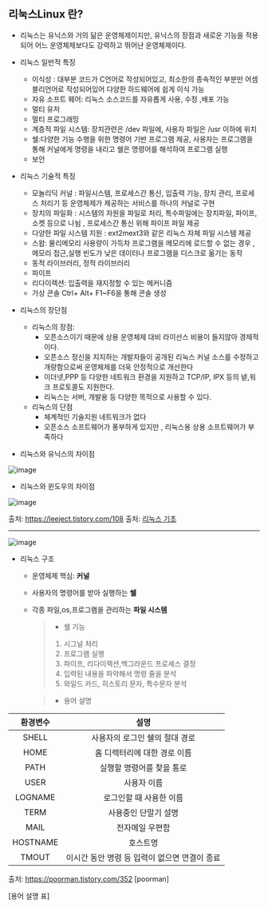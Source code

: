 ## 리눅스Linux 란? 

- 리눅스는 유닉스와 거의 닮은 운영체제이지만, 유닉스의 장점과 새로운 기능을 적용되어 어느 운영체제보다도 강력하고 뛰어난 운영체제이다.
- 리눅스 일반적 특징 
  - 이식성 : 대부분 코드가 C언어로 작성되어있고, 최소한의 종속적인 부분만 어셈블리언어로 작성되어있어 다양한 하드웨어에 쉽게 이식 가능 
  - 자유 소프트 웨어: 리눅스 소스코드를 자유롭게 사용, 수정 ,배포 가능  
  - 멀티 유저
  - 멀티 프로그래밍
  - 계층적 파일 시스템: 장치관련은 /dev 파일에, 사용자 파일은 /usr 이하에 위치
  - 쉘:다양한 기능 수행을 위한 명령어 기반 프로그램 제공, 사용자는 프로그램을 통해 커널에게 명령을 내리고 쉘은 명령어를 해석하여 프로그램 실행
  - 보안

- 리눅스 기술적 특징 
  - 모놀리딕 커널 : 파일시스템, 프로세스간 통신, 입출력 기능, 장치 관리, 프로세스 처리기 등 운영체제가 제공하는 서비스를 하나의 커널로 구현
  - 장치의 파일화 : 시스템의 자원을 파일로 처리, 특수파일에는 장치파일, 파이프, 소켓 등으로 나뉨 , 프로세스간 통신 위해 파이프 파일 제공
  - 다양한 파일 시스템 지원 : ext2mext3와 같은 리눅스 자체 파일 시스템 제공 
  - 스왑: 물리메모리 사용량이 가득차 프로그램을 메모리에 로드할 수 없는 경우 , 메모리 접근,실행 빈도가 낮은 데이터나 프로그램을 디스크로 옮기는 동작
  - 동적 라이브러리, 정적 라이브러리 
  - 파이프
  - 리다이렉션: 입출력을 재지정할 수 있는 메커니즘 
  - 가상 콘솔 Ctrl+ Alt+ F1~F6을 통해 콘솔 생성
  
- 리눅스의 장단점 
  - 리눅스의 장점:
    - 오픈소스이기 때문에 상용 운영체제 대비 라이선스 비용이 들지않아 경제적이다. 
    - 오픈소스 정신을 지지하는 개발자들이 공개된 리눅스 커널 소스를 수정하고 개량함으로써 운영체제를 더욱 안정적으로 개선한다
    - 이더넷,PPP 등 다양한 네트워크 환경을 지원하고 TCP/IP, IPX 등의 넽,워크 프로토콜도 지원한다.
    - 리눅스는 서버, 개발용 등 다양한 목적으로 사용할 수 있다.
  - 리눅스의 단점
    - 체계적인 기술지원 네트워크가 없다
    - 오픈소스 소프트웨어가 풍부하게 있지만 , 리눅스용 상용 소프트웨어가 부족하다 

- 리눅스와 유닉스의 차이점 

![image](https://user-images.githubusercontent.com/87008955/126441026-f2eb19cf-adda-45d2-a381-74c0b0ff211a.png)

- 리눅스와 윈도우의 차이점 

![image](https://user-images.githubusercontent.com/87008955/126441058-a87d2c2b-40fc-403d-80cf-d5e870cb2393.png)

출처: <https://leeject.tistory.com/108>
출처: [리눅스 기초](https://leeject.tistory.com/108)

***

 
![image](https://user-images.githubusercontent.com/87008955/126442102-e1cb83b0-69da-4c27-b4a4-f38cf07f5d5c.png)

- 리눅스 구조 
  * 운영체제 핵심: **커널**
  * 사용자의 명령어를 받아 실행하는 **쉘**
  * 각종 파일,os,프로그램을 관리하는 **파일 시스템**

    >* 쉘 기능
    >1. 시그널 처리
    >2. 프로그램 실행
    >3. 파이프, 리다이렉션,백그라운드 프로세스 결정
    >4. 입력된 내용을 파악해서 명령 줄을 분석
    >5. 와일드 카드, 히스토리 문자, 특수문자 분석 
    
    >* 용어 설명    
 
| 환경변수   | 설명  | 
| :--------: | :--------: | 
| SHELL  | 사용자의 로그인 쉘의 절대 경로 | 
| HOME | 홈 디렉터리에 대한 경로 이름 |
| PATH | 실행할 명령어를 찾을 통로 |
| USER | 사용자 이름 |
| LOGNAME | 로그인할 때 사용한 이름
| TERM | 사용중인 단말기 설명|
| MAIL | 전자메일 우편함 |
| HOSTNAME | 호스트명 |
| TMOUT | 이시간 동안 명령 등 입력이 없으면 연결이 종료 |

      

출처: https://poorman.tistory.com/352 [poorman]
 
 [용어 설명 표]




